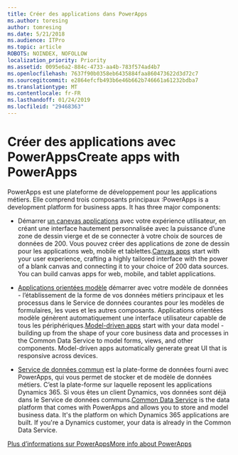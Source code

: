 ```yaml
---
title: Créer des applications dans PowerApps
ms.author: toresing
author: tomresing
ms.date: 5/21/2018
ms.audience: ITPro
ms.topic: article
ROBOTS: NOINDEX, NOFOLLOW
localization_priority: Priority
ms.assetid: 0095e6a2-884c-4733-aa4b-783f574ad4b7
ms.openlocfilehash: 7637f90b0358eb6435884faa860473622d3d72c7
ms.sourcegitcommit: e2864efcfb493b6e46b662b746661a61232bdba7
ms.translationtype: MT
ms.contentlocale: fr-FR
ms.lasthandoff: 01/24/2019
ms.locfileid: "29468363"
---
```

# <a name="create-apps-with-powerapps"></a><span data-ttu-id="30d97-102">Créer des applications avec PowerApps</span><span class="sxs-lookup"><span data-stu-id="30d97-102">Create apps with PowerApps</span></span>

<span data-ttu-id="30d97-p101">PowerApps est une plateforme de développement pour les applications métiers. Elle comprend trois composants principaux :</span><span class="sxs-lookup"><span data-stu-id="30d97-p101">PowerApps is a development platform for business apps. It has three major components:</span></span> 
  
- <span data-ttu-id="30d97-p102">Démarrer [un canevas applications](https://go.microsoft.com/fwlink/?linkid=874495) avec votre expérience utilisateur, en créant une interface hautement personnalisée avec la puissance d’une zone de dessin vierge et de se connecter à votre choix de sources de données de 200. Vous pouvez créer des applications de zone de dessin pour les applications web, mobile et tablettes.</span><span class="sxs-lookup"><span data-stu-id="30d97-p102">[Canvas apps](https://go.microsoft.com/fwlink/?linkid=874495) start with your user experience, crafting a highly tailored interface with the power of a blank canvas and connecting it to your choice of 200 data sources. You can build canvas apps for web, mobile, and tablet applications.</span></span> 
    
- <span data-ttu-id="30d97-p103">[Applications orientées modèle](https://go.microsoft.com/fwlink/?linkid=874496) démarrer avec votre modèle de données - l’établissement de la forme de vos données métiers principaux et les processus dans le Service de données courantes pour les modèles de formulaires, les vues et les autres composants. Applications orientées modèle génèrent automatiquement une interface utilisateur capable de tous les périphériques.</span><span class="sxs-lookup"><span data-stu-id="30d97-p103">[Model-driven apps](https://go.microsoft.com/fwlink/?linkid=874496) start with your data model - building up from the shape of your core business data and processes in the Common Data Service to model forms, views, and other components. Model-driven apps automatically generate great UI that is responsive across devices.</span></span> 
    
- <span data-ttu-id="30d97-p104">[Service de données commun](https://go.microsoft.com/fwlink/?linkid=874497) est la plate-forme de données fourni avec PowerApps, qui vous permet de stocker et de modèle de données métiers. C’est la plate-forme sur laquelle reposent les applications Dynamics 365. Si vous êtes un client Dynamics, vos données sont déjà dans le Service de données communs.</span><span class="sxs-lookup"><span data-stu-id="30d97-p104">[Common Data Service](https://go.microsoft.com/fwlink/?linkid=874497) is the data platform that comes with PowerApps and allows you to store and model business data. It's the platform on which Dynamics 365 applications are built. If you're a Dynamics customer, your data is already in the Common Data Service.</span></span> 
    
[<span data-ttu-id="30d97-112">Plus d’informations sur PowerApps</span><span class="sxs-lookup"><span data-stu-id="30d97-112">More info about PowerApps</span></span>](https://go.microsoft.com/fwlink/?linkid=874498)
  

